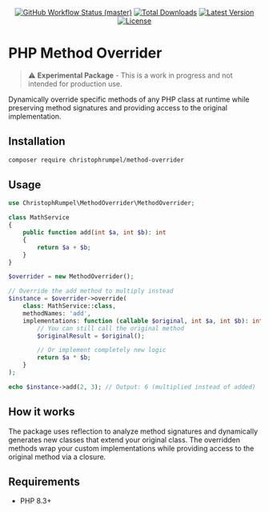 
<p align="center">
        <a href="https://github.com/christophrumpel/method-overrider.git/actions"><img alt="GitHub Workflow Status (master)" src="https://github.com/christophrumpel/method-overrider.git/actions/workflows/tests.yml/badge.svg"></a>
        <a href="https://packagist.org/packages/christophrumpel/method-overrider"><img alt="Total Downloads" src="https://img.shields.io/packagist/dt/christophrumpel/method-overrider"></a>
        <a href="https://packagist.org/packages/christophrumpel/method-overrider"><img alt="Latest Version" src="https://img.shields.io/packagist/v/christophrumpel/method-overrider"></a>
        <a href="https://packagist.org/packages/christophrumpel/method-overrider"><img alt="License" src="https://img.shields.io/packagist/l/christophrumpel/method-overrider"></a>
</p>

# PHP Method Overrider

> ⚠️ **Experimental Package** - This is a work in progress and not intended for production use.

Dynamically override specific methods of any PHP class at runtime while preserving method signatures and providing access to the original implementation.

## Installation

```bash
composer require christophrumpel/method-overrider
```

## Usage

```php
use ChristophRumpel\MethodOverrider\MethodOverrider;

class MathService
{
    public function add(int $a, int $b): int
    {
        return $a + $b;
    }
}

$overrider = new MethodOverrider();

// Override the add method to multiply instead
$instance = $overrider->override(
    class: MathService::class,
    methodNames: 'add',
    implementations: function (callable $original, int $a, int $b): int {
        // You can still call the original method
        $originalResult = $original();

        // Or implement completely new logic
        return $a * $b;
    }
);

echo $instance->add(2, 3); // Output: 6 (multiplied instead of added)
```

## How it works

The package uses reflection to analyze method signatures and dynamically generates new classes that extend your original class. The overridden methods wrap your custom implementations while providing access to the original method via a closure.

## Requirements

- PHP 8.3+
